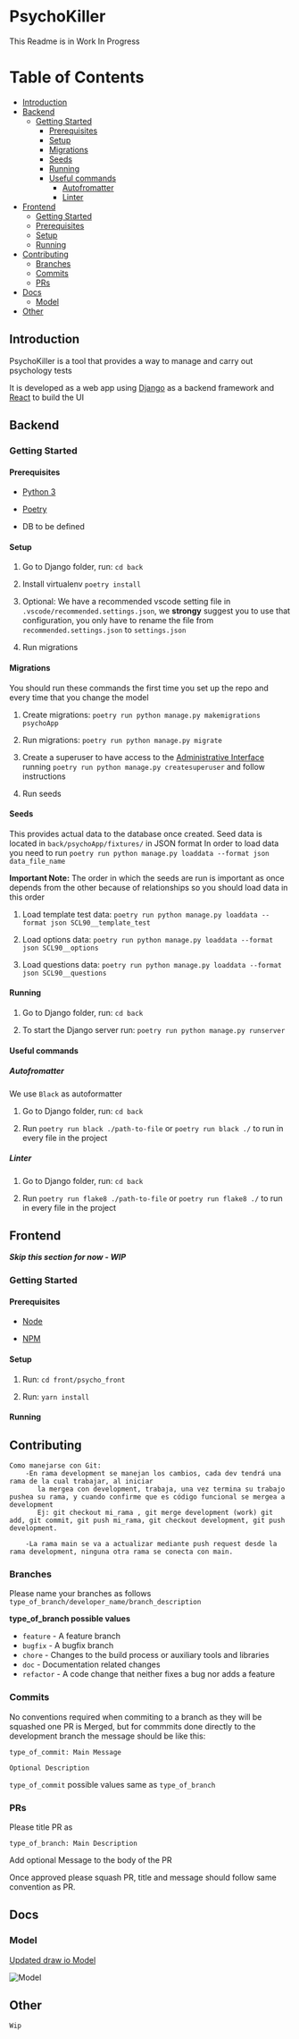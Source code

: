 # PsychoKiller

This Readme is in Work In Progress

# Table of Contents

- [Introduction](#introduction)
- [Backend](#backend)
  - [Getting Started](#getting-started)
    - [Prerequisites](#prerequisites)
    - [Setup](#setup)
    - [Migrations](#migrations)
    - [Seeds](#seeds)
    - [Running](#running)
    - [Useful commands](#useful-commands)
      - [Autofromatter](#autofromatter)
      - [Linter](#linter)
- [Frontend](#frontend)
  - [Getting Started](#getting-started)
  - [Prerequisites](#prerequisites)
  - [Setup](#setup)
  - [Running](#running)
- [Contributing](#contributing)
  - [Branches](#branches)
  - [Commits](#commits)
  - [PRs](#prs)
- [Docs](#docs)
  - [Model](#model)
- [Other](#other)

## Introduction

PsychoKiller is a tool that provides a way to manage and carry out psychology tests

It is developed as a web app using [Django](https://www.djangoproject.com/) as a backend framework and [React](https://reactjs.org/) to build the UI

## Backend

### Getting Started

#### Prerequisites

- [Python 3](https://www.python.org/)

- [Poetry](https://python-poetry.org/)

- DB to be defined

#### Setup

1. Go to Django folder, run: `cd back`

2. Install virtualenv `poetry install`

3. Optional: We have a recommended vscode setting file in `.vscode/recommended.settings.json`, we **strongy** suggest you to use that configuration, you only have to rename the file from `recommended.settings.json` to `settings.json`

4. Run migrations

#### Migrations

You should run these commands the first time you set up the repo and every time that you change the model

1. Create migrations: `poetry run python manage.py makemigrations psychoApp`

2. Run migrations: `poetry run python manage.py migrate`

3. Create a superuser to have access to the [Administrative Interface](https://docs.djangoproject.com/en/3.1/ref/contrib/admin/) running `poetry run python manage.py createsuperuser` and follow instructions

4. Run seeds

#### Seeds

This provides actual data to the database once created. Seed data is located in `back/psychoApp/fixtures/` in JSON format
In order to load data you need to run `poetry run python manage.py loaddata --format json data_file_name`

**Important Note:** The order in which the seeds are run is important as once depends from the other because of relationships so you should load data in this order

1. Load template test data: `poetry run python manage.py loaddata --format json SCL90__template_test`

2. Load options data: `poetry run python manage.py loaddata --format json SCL90__options`

3. Load questions data: `poetry run python manage.py loaddata --format json SCL90__questions`

#### Running

1. Go to Django folder, run: `cd back`

2. To start the Django server run: `poetry run python manage.py runserver`

#### Useful commands

##### Autofromatter

We use `Black` as autoformatter

1. Go to Django folder, run: `cd back`

2. Run `poetry run black ./path-to-file` or `poetry run black ./` to run in every file in the project

##### Linter

1. Go to Django folder, run: `cd back`

1. Run `poetry run flake8 ./path-to-file` or `poetry run flake8 ./` to run in every file in the project

## Frontend

**_Skip this section for now - WIP_**

### Getting Started

#### Prerequisites

- [Node](https://nodejs.org)

- [NPM](https://www.npmjs.com/)

#### Setup

1. Run: `cd front/psycho_front`

2. Run: `yarn install`

#### Running

## Contributing

```
Como manejarse con Git:
    -En rama development se manejan los cambios, cada dev tendrá una rama de la cual trabajar, al iniciar
       la mergea con development, trabaja, una vez termina su trabajo pushea su rama, y cuando confirme que es código funcional se mergea a development
       Ej: git checkout mi_rama , git merge development (work) git add, git commit, git push mi_rama, git checkout development, git push development.

    -La rama main se va a actualizar mediante push request desde la rama development, ninguna otra rama se conecta con main.
```

### Branches

Please name your branches as follows `type_of_branch/developer_name/branch_description`

**type_of_branch possible values**

- `feature` - A feature branch
- `bugfix` - A bugfix branch
- `chore` - Changes to the build process or auxiliary tools and libraries
- `doc` - Documentation related changes
- `refactor` - A code change that neither fixes a bug nor adds a feature

### Commits

No conventions required when commiting to a branch as they will be squashed one PR is Merged, but for commmits done directly to the development branch the message should be like this:

```
type_of_commit: Main Message

Optional Description
```

`type_of_commit` possible values same as `type_of_branch`

### PRs

Please title PR as

`type_of_branch: Main Description`

Add optional Message to the body of the PR

Once approved please squash PR, title and message should follow same convention as PR.

## Docs

### Model

[Updated draw io Model](https://drive.google.com/file/d/10hqU88j-wviGUm4WkoZvQdNqPKNEO4dV/view?usp=sharing)

![Model](docs/ModeloDataBase_0_1.jpg)

## Other

```
Wip
```
